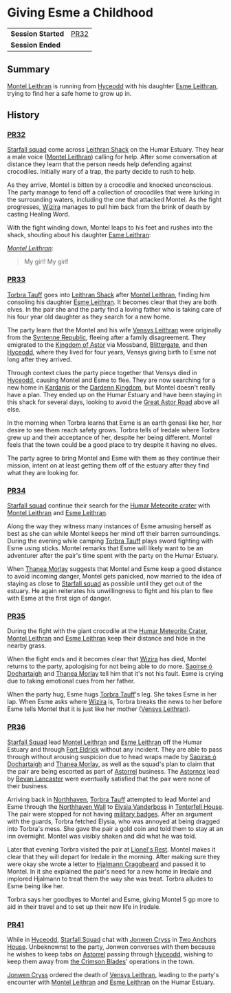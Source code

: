# Giving Esme a Childhood

|||
| --- | --- |
| **Session Started** | [PR32](../sessions/PR32.md) | storyline.2
| **Session Ended** | |

## Summary

[Montel Leithran](../characters/montel-leithran.md) is running from [Hyceodd](../places/towns/hyceodd.md) with his daughter [Esme Leithran](../characters/esme-leithran.md), trying to find her a safe home to grow up in.

## History

### [PR32](../sessions/PR32.md)

[Starfall squad](../organisations/government/astorrel/squads/starfall-squad.md) come across [Leithran Shack](../places/buildings/leithran-shack.md) on the Humar Estuary. They hear a male voice ([Montel Leithran](../characters/montel-leithran.md)) calling for help. After some conversation at distance they learn that the person needs help defending against crocodiles. Initially wary of a trap, the party decide to rush to help.

As they arrive, Montel is bitten by a crocodile and knocked unconscious. The party manage to fend off a collection of crocodiles that were lurking in the surrounding waters, including the one that attacked Montel. As the fight progresses, [Wizira](../characters/wizira.md) manages to pull him back from the brink of death by casting Healing Word.

With the fight winding down, Montel leaps to his feet and rushes into the shack, shouting about his daughter [Esme Leithran](../characters/esme-leithran.md):

*[Montel Leithran](../characters/montel-leithran.md):*
> My girl! My girl!

### [PR33](../sessions/PR33.md)

[Torbra Tauff](../characters/torbra-tauff.md) goes into [Leithran Shack](../places/buildings/leithran-shack.md) after [Montel Leithran](../characters/montel-leithran.md), finding him consoling his daughter [Esme Leithran](../characters/esme-leithran.md). It becomes clear that they are both elves. In the pair she and the party find a loving father who is taking care of his four year old daughter as they search for a new home.

The party learn that the Montel and his wife [Vensys Leithran](../characters/vensys-leithran.md) were originally from the [Syntenne Republic](../civilisations/syntenne-republic/syntenne-republic.md), fleeing after a family disagreement. They emigrated to the [Kingdom of Astor](../civilisations/kingdom-of-astor/kingdom-of-astor.md) via Mossband, [Blittergate](../places/towns/blittergate.md), and then [Hyceodd](../places/towns/hyceodd.md), where they lived for four years, Vensys giving birth to Esme not long after they arrived.

Through context clues the party piece together that Vensys died in [Hyceodd](../places/towns/hyceodd.md), causing Montel and Esme to flee. They are now searching for a new home in [Kardanis](../places/regions/kardanis.md) or the [Dardenn Kingdom](../civilisations/dardenn-kingdom/dardenn-kingdom.md), but Montel doesn't really have a plan. They ended up on the Humar Estuary and have been staying in this shack for several days, looking to avoid the [Great Astor Road](../places/roads/great-astor-road.md) above all else.

In the morning when Torbra learns that Esme is an earth genasi like her, her desire to see them reach safety grows. Torbra tells of Iredale where Torbra grew up and their acceptance of her, despite her being different. Montel feels that the town could be a good place to try despite it having no elves.

The party agree to bring Montel and Esme with them as they continue their mission, intent on at least getting them off of the estuary after they find what they are looking for.

### [PR34](../sessions/PR34.md)

[Starfall squad](../organisations/government/astorrel/squads/starfall-squad.md) continue their search for the [Humar Meteorite crater](../places/rivers-lakes/humar-meteorite-crater.md) with [Montel Leithran](../characters/montel-leithran.md) and [Esme Leithran](../characters/esme-leithran.md).

Along the way they witness many instances of Esme amusing herself as best as she can while Montel keeps her mind off their barren surroundings. During the evening while camping [Torbra Tauff](../characters/torbra-tauff.md) plays sword fighting with Esme using sticks. Montel remarks that Esme will likely want to be an adventurer after the pair's time spent with the party on the Humar Estuary.

When [Thanea Morlay](../characters/thanea-morlay.md) suggests that Montel and Esme keep a good distance to avoid incoming danger, Montel gets panicked, now married to the idea of staying as close to [Starfall squad](../organisations/government/astorrel/squads/starfall-squad.md) as possible until they get out of the estuary. He again reiterates his unwillingness to fight and his plan to flee with Esme at the first sign of danger.

### [PR35](../sessions/PR35.md)

During the fight with the giant crocodile at the [Humar Meteorite Crater](../places/rivers-lakes/humar-meteorite-crater.md), [Montel Leithran](../characters/montel-leithran.md) and [Esme Leithran](../characters/esme-leithran.md) keep their distance and hide in the nearby grass.

When the fight ends and it becomes clear that [Wizira](../characters/wizira.md) has died, Montel returns to the party, apologising for not being able to do more. [Saoirse ó Dochartaigh](../characters/saoirse-o-dochartaigh.md) and [Thanea Morlay](../characters/thanea-morlay.md) tell him that it's not his fault. Esme is crying due to taking emotional cues from her father.

When the party hug, Esme hugs [Torbra Tauff](../characters/torbra-tauff.md)'s leg. She takes Esme in her lap. When Esme asks where [Wizira](../characters/wizira.md) is, Torbra breaks the news to her before Esme tells Montel that it is just like her mother ([Vensys Leithran](../characters/vensys-leithran.md)).

### [PR36](../sessions/PR36.md)

[Starfall Squad](../organisations/government/astorrel/squads/starfall-squad.md) lead [Montel Leithran](../characters/montel-leithran.md) and [Esme Leithran](../characters/esme-leithran.md) off the Humar Estuary and through [Fort Eldrick](../places/forts/fort-eldrick.md) without any incident. They are able to pass through without arousing suspicion due to head wraps made by [Saoirse ó Dochartaigh](../characters/saoirse-o-dochartaigh.md) and [Thanea Morlay](../characters/thanea-morlay.md), as well as the squad's plan to claim that the pair are being escorted as part of [Astorrel](../organisations/government/astorrel/astorrel.md) business. The [Astornox](../organisations/government/astornox/astornox.md) lead by [Bevan Lancaster](../characters/bevan-lancaster.md) were eventually satisfied that the pair were none of their business.

Arriving back in [Northhaven](../places/cities/northhaven.md), [Torbra Tauff](../characters/torbra-tauff.md) attempted to lead Montel and Esme through the [Northhaven Wall](../places/structures/northhaven-wall.md) to [Elysia Vanderboss](../characters/elysia-vanderboss.md) in [Tenterfell House](../places/buildings/tenterfell-house.md). The pair were stopped for not having [military badges](../civilisations/kingdom-of-astor/military-badges.md). After an argument with the guards, Torbra fetched Elysia, who was annoyed at being dragged into Torbra's mess. She gave the pair a gold coin and told them to stay at an inn overnight. Montel was visibly shaken and did what he was told.

Later that evening Torbra visited the pair at [Lionel's Rest](../places/buildings/inns-taverns/lionels-rest.md). Montel makes it clear that they will depart for Iredale in the morning. After making sure they were okay she wrote a letter to [Hjalmann Craggbeard](../characters/hjalmann-craggbeard.md) and passed it to Montel. In it she explained the pair's need for a new home in Iredale and implored Hjalmann to treat them the way she was treat. Torbra alludes to Esme being like her.

Torbra says her goodbyes to Montel and Esme, giving Montel 5 gp more to aid in their travel and to set up their new life in Iredale.

### [PR41](../sessions/PR41.md)

While in [Hyceodd](../places/towns/hyceodd.md), [Starfall Squad](../organisations/government/astorrel/squads/starfall-squad.md) chat with [Jonwen Cryss](../characters/jonwen-cryss.md) in [Two Anchors House](../places/buildings/inns-taverns/two-anchors-house.md). Unbeknownst to the party, Jonwen converses with them because he wishes to keep tabs on [Astorrel](../organisations/government/astorrel/astorrel.md) passing through [Hyceodd](../places/towns/hyceodd.md), wishing to keep them away from [the Crimson Blades](../organisations/criminals/the-crimson-blades.md)' operations in the town.

[Jonwen Cryss](../characters/jonwen-cryss.md) ordered the death of [Vensys Leithran](../characters/vensys-leithran.md), leading to the party's encounter with [Montel Leithran](../characters/montel-leithran.md) and [Esme Leithran](../characters/esme-leithran.md) on the Humar Estuary.
